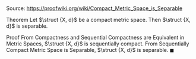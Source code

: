# 

Source: https://proofwiki.org/wiki/Compact_Metric_Space_is_Separable

Theorem
Let $\struct {X, d}$ be a compact metric space.
Then $\struct {X, d}$ is separable.


Proof
From Compactness and Sequential Compactness are Equivalent in Metric Spaces, $\struct {X, d}$ is sequentially compact. 
From Sequentially Compact Metric Space is Separable, $\struct {X, d}$ is separable.
$\blacksquare$





